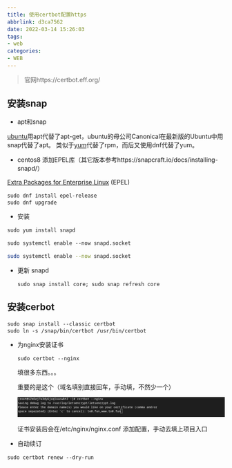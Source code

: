 ```yaml
---
title: 使用certbot配置https
abbrlink: d3ca7562
date: 2022-03-14 15:26:03
tags:
- web
categories:
- WEB
---
```


>

> 官网https://certbot.eff.org/

## 安装snap

- apt和snap

[ubuntu](https://so.csdn.net/so/search?q=ubuntu&spm=1001.2101.3001.7020)用apt代替了apt-get，ubuntu的母公司Canonical在最新版的Ubuntu中用snap代替了apt。
类似于[yum](https://so.csdn.net/so/search?q=yum&spm=1001.2101.3001.7020)代替了rpm，而后又使用dnf代替了yum。

- centos8 添加EPEL库（其它版本参考https://snapcraft.io/docs/installing-snapd/）

[Extra Packages for Enterprise Linux](https://fedoraproject.org/wiki/EPEL) (EPEL)

```shell
sudo dnf install epel-release
sudo dnf upgrade
```

- 安装

```
sudo yum install snapd
```

```shell
sudo systemctl enable --now snapd.socket
```

```bash
sudo systemctl enable --now snapd.socket
```

- 更新 snapd

  ```
  sudo snap install core; sudo snap refresh core
  ```

## 安装cerbot

```
sudo snap install --classic certbot
sudo ln -s /snap/bin/certbot /usr/bin/certbot
```

- 为nginx安装证书

  ```
  sudo certbot --nginx
  ```

  填很多东西。。。

  重要的是这个（域名填别直接回车，手动填，不然少一个）

  ![image-20220330013216624](../assets/img/使用certbot配置https/image-20220330013216624.png)

  证书安装后会在/etc/nginx/nginx.conf 添加配置，手动去填上项目入口

- 自动续订

```
sudo certbot renew --dry-run
```

